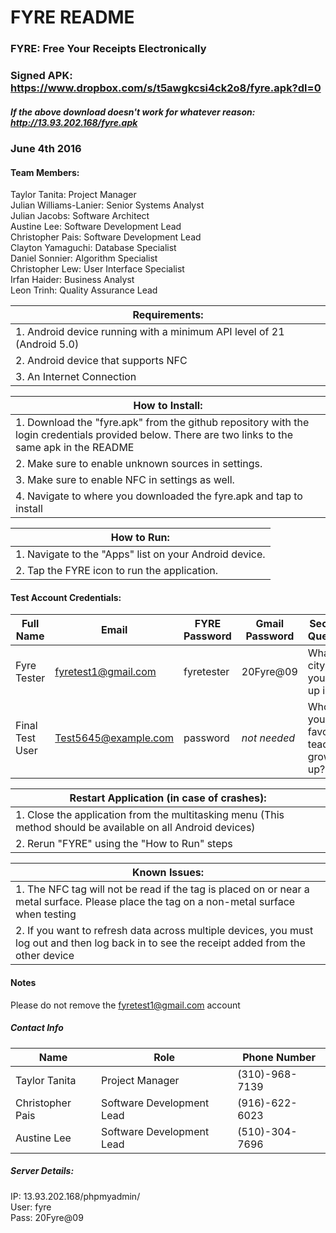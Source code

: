 # FYRE README
### FYRE: Free Your Receipts Electronically

### Signed APK: https://www.dropbox.com/s/t5awgkcsi4ck2o8/fyre.apk?dl=0
##### If the above download doesn't work for whatever reason: http://13.93.202.168/fyre.apk

### June 4th 2016

#### Team Members:
Taylor Tanita:          Project Manager  
Julian Williams-Lanier: Senior Systems Analyst  
Julian Jacobs:          Software Architect  
Austine Lee:            Software Development Lead  
Christopher Pais:       Software Development Lead  
Clayton Yamaguchi:      Database Specialist  
Daniel Sonnier:         Algorithm Specialist  
Christopher Lew:        User Interface Specialist  
Irfan Haider:           Business Analyst  
Leon Trinh:             Quality Assurance Lead

| Requirements: |  
| ------ |
| 1. Android device running with a minimum API level of 21 (Android 5.0) |
| 2. Android device that supports NFC |
| 3. An Internet Connection |

| How to Install: |  
| ------ |
| 1. Download the "fyre.apk" from the github repository with the login credentials provided below. There are two links to the same apk in the README|
| 2. Make sure to enable unknown sources in settings. |
| 3. Make sure to enable NFC in settings as well. |
| 4. Navigate to where you downloaded the fyre.apk and tap to install |

| How to Run: |  
| ------ |
| 1. Navigate to the "Apps" list on your Android device. |
| 2. Tap the FYRE icon to run the application. |

#### Test Account Credentials:

| Full Name | Email | FYRE Password | Gmail Password | Security Question | Answer |
| --- | --- | --- | --- | --- | --- |
| Fyre Tester | fyretest1@gmail.com | fyretester | 20Fyre@09 | What city did you grow up in? | fyre |
| Final Test User | Test5645@example.com | password | *not needed* | Who was your favorite teacher growing up? | Cherry Chilespie |  

| Restart Application (in case of crashes): |  
| ------ |
| 1. Close the application from the multitasking menu (This method should be available on all Android devices) |
| 2. Rerun "FYRE" using the "How to Run" steps |

| Known Issues: |  
| ------ |
| 1. The NFC tag will not be read if the tag is placed on or near a metal surface. Please place the tag on a non-metal surface when testing |
| 2. If you want to refresh data across multiple devices, you must log out and then log back in to see the receipt added from the other device |

#### Notes
Please do not remove the fyretest1@gmail.com account

##### Contact Info
| Name | Role | Phone Number |
| --- | --- | --- |
| Taylor Tanita | Project Manager | (310)-968-7139 |
| Christopher Pais | Software Development Lead | (916)-622-6023 |
| Austine Lee | Software Development Lead | (510)-304-7696 |

##### Server Details:
IP: 13.93.202.168/phpmyadmin/  
User: fyre  
Pass: 20Fyre@09
